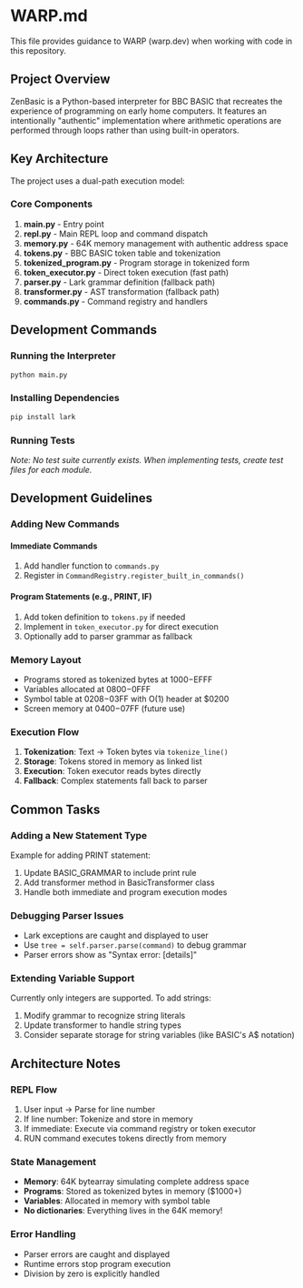 # WARP.md

This file provides guidance to WARP (warp.dev) when working with code in this repository.

## Project Overview

ZenBasic is a Python-based interpreter for BBC BASIC that recreates the experience of programming on early home computers. It features an intentionally "authentic" implementation where arithmetic operations are performed through loops rather than using built-in operators.

## Key Architecture

The project uses a dual-path execution model:

### Core Components

1. **main.py** - Entry point
2. **repl.py** - Main REPL loop and command dispatch
3. **memory.py** - 64K memory management with authentic address space
4. **tokens.py** - BBC BASIC token table and tokenization
5. **tokenized_program.py** - Program storage in tokenized form
6. **token_executor.py** - Direct token execution (fast path)
7. **parser.py** - Lark grammar definition (fallback path)
8. **transformer.py** - AST transformation (fallback path)
9. **commands.py** - Command registry and handlers

## Development Commands

### Running the Interpreter
```bash
python main.py
```

### Installing Dependencies
```bash
pip install lark
```

### Running Tests
*Note: No test suite currently exists. When implementing tests, create test files for each module.*

## Development Guidelines

### Adding New Commands

#### Immediate Commands
1. Add handler function to `commands.py`
2. Register in `CommandRegistry.register_built_in_commands()`

#### Program Statements (e.g., PRINT, IF)
1. Add token definition to `tokens.py` if needed
2. Implement in `token_executor.py` for direct execution
3. Optionally add to parser grammar as fallback

### Memory Layout
- Programs stored as tokenized bytes at $1000-$EFFF
- Variables allocated at $0800-$0FFF
- Symbol table at $0208-$03FF with O(1) header at $0200
- Screen memory at $0400-$07FF (future use)

### Execution Flow
1. **Tokenization**: Text → Token bytes via `tokenize_line()`
2. **Storage**: Tokens stored in memory as linked list
3. **Execution**: Token executor reads bytes directly
4. **Fallback**: Complex statements fall back to parser

## Common Tasks

### Adding a New Statement Type
Example for adding PRINT statement:
1. Update BASIC_GRAMMAR to include print rule
2. Add transformer method in BasicTransformer class
3. Handle both immediate and program execution modes

### Debugging Parser Issues
- Lark exceptions are caught and displayed to user
- Use `tree = self.parser.parse(command)` to debug grammar
- Parser errors show as "Syntax error: [details]"

### Extending Variable Support
Currently only integers are supported. To add strings:
1. Modify grammar to recognize string literals
2. Update transformer to handle string types
3. Consider separate storage for string variables (like BASIC's A$ notation)

## Architecture Notes

### REPL Flow
1. User input → Parse for line number
2. If line number: Tokenize and store in memory
3. If immediate: Execute via command registry or token executor
4. RUN command executes tokens directly from memory

### State Management
- **Memory**: 64K bytearray simulating complete address space
- **Programs**: Stored as tokenized bytes in memory ($1000+)
- **Variables**: Allocated in memory with symbol table
- **No dictionaries**: Everything lives in the 64K memory!

### Error Handling
- Parser errors are caught and displayed
- Runtime errors stop program execution
- Division by zero is explicitly handled
